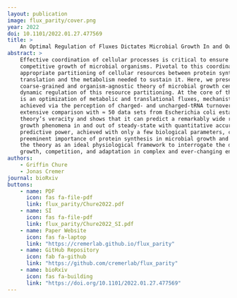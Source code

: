 ```yaml
---
layout: publication
image: flux_parity/cover.png
year: 2022
doi: 10.1101/2022.01.27.477569 
title: >
    An Optimal Regulation of Fluxes Dictates Microbial Growth In and Out of Steady-State
abstract: >
    Effective coordination of cellular processes is critical to ensure the
    competitive growth of microbial organisms. Pivotal to this coordination is the
    appropriate partitioning of cellular resources between protein synthesis via
    translation and the metabolism needed to sustain it. Here, we present a
    coarse-grained and organism-agnostic theory of microbial growth centered on the
    dynamic regulation of this resource partitioning. At the core of this regulation
    is an optimization of metabolic and translational fluxes, mechanistically
    achieved via the perception of charged- and uncharged-tRNA turnover. An
    extensive comparison with ≈ 50 data sets from Escherichia coli establishes the
    theory’s veracity and shows that it can predict a remarkably wide range of
    growth phenomena in and out of steady-state with quantitative accuracy. This
    predictive power, achieved with only a few biological parameters, cements the
    preeminent importance of protein synthesis in microbial growth and establishes
    the theory as an ideal physiological framework to interrogate the dynamics of
    growth, competition, and adaptation in complex and ever-changing environments. 
authors:
    - Griffin Chure
    - Jonas Cremer
journal: bioRxiv
buttons:
    - name: PDF
      icon: fas fa-file-pdf
      link: flux_parity/Chure2022.pdf
    - name: SI
      icon: fas fa-file-pdf
      link: flux_parity/Chure2022_SI.pdf
    - name: Paper Website
      icon: fas fa-laptop
      link: "https://cremerlab.github.io/flux_parity"
    - name: GitHub Repository
      icon: fab fa-github
      link: "https://github.com/cremerlab/flux_parity"
    - name: bioRxiv
      icon: fas fa-building
      link: "https://doi.org/10.1101/2022.01.27.477569"
---
```

